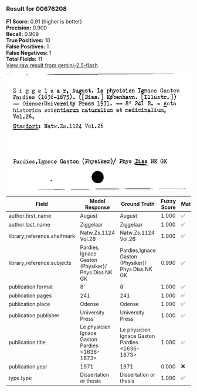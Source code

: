 ### Result for 00676208
**F1 Score:** 0.91 (higher is better)<br>**Precision:** 0.909<br>**Recall:** 0.909<br>**True Positives:** 10<br>**False Positives:** 1<br>**False Negatives:** 1<br>**Total Fields:** 11<br>[View raw result from gemini-2.5-flash](https://github.com/RISE-UNIBAS/humanities_data_benchmark/blob/main/results/2025-09-30/T0200/request_T0200_00676208.json)

<img src="https://github.com/RISE-UNIBAS/humanities_data_benchmark/blob/main/benchmarks/zettelkatalog/images/00676208.jpg?raw=true" alt="00676208" width="600px">

| Field | Model Response | Ground Truth | Fuzzy Score | Match |
|-------|----------------|--------------|-------------|-------|
| author.first_name | August | August | 1.000 | ✅ |
| author.last_name | Ziggelaar | Ziggelaar | 1.000 | ✅ |
| library_reference.shelfmark | Natw.Zs.1124 Vol.26 | Natw.Zs.1124 Vol.26 | 1.000 | ✅ |
| library_reference.subjects | Pardies, Ignace Gaston (Physiker)/ Phys Diss NK GK | Pardies,Ignace Gaston (Physiker)/ Phys Diss NK GK | 0.990 | ✅ |
| publication.format | 8' | 8' | 1.000 | ✅ |
| publication.pages | 241 | 241 | 1.000 | ✅ |
| publication.place | Odense | Odense | 1.000 | ✅ |
| publication.publisher | University Press | University Press | 1.000 | ✅ |
| publication.title | Le physicien Ignace Gaston Pardies <1636-1673> | Le physicien Ignace Gaston Pardies <1636-1673> | 1.000 | ✅ |
| publication.year | 1971 | 1971 | 0.000 | ❌ |
| type.type | Dissertation or thesis | Dissertation or thesis | 1.000 | ✅ |
